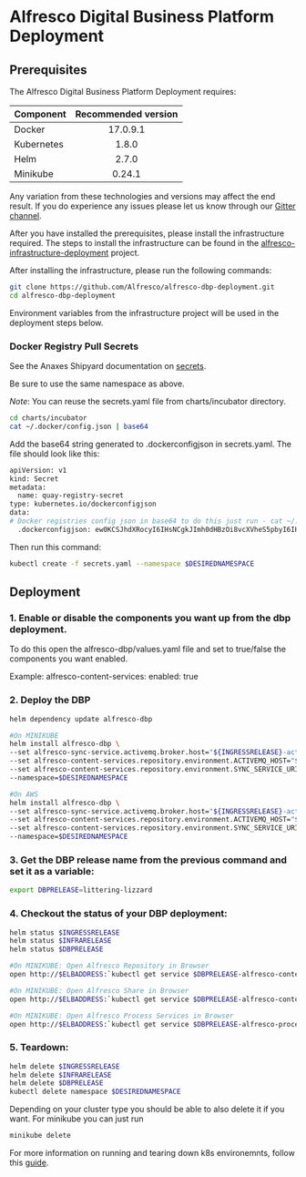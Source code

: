 # Alfresco Digital Business Platform Deployment

## Prerequisites

The Alfresco Digital Business Platform Deployment requires:

| Component        | Recommended version |
| ------------- |:-------------:|
| Docker     | 17.0.9.1 |
| Kubernetes | 1.8.0    |
| Helm       | 2.7.0    |
| Minikube   | 0.24.1   |

Any variation from these technologies and versions may affect the end result. If you do experience any issues please let us know through our [Gitter channel](https://gitter.im/Alfresco/platform-services?utm_source=share-link&utm_medium=link&utm_campaign=share-link).

After you have installed the prerequisites, please install the infrastructure required.  The steps to install the infrastructure can be found in the [alfresco-infrastructure-deployment](https://github.com/Alfresco/alfresco-infrastructure-deployment/blob/master/README.md) project.

After installing the infrastructure, please run the following commands:

```bash
git clone https://github.com/Alfresco/alfresco-dbp-deployment.git
cd alfresco-dbp-deployment
```
Environment variables from the infrastructure project will be used in the deployment steps below.

### Docker Registry Pull Secrets

See the Anaxes Shipyard documentation on [secrets](https://github.com/Alfresco/alfresco-anaxes-shipyard/blob/master/SECRETS.md).

Be sure to use the same namespace as above.

*Note*: You can reuse the secrets.yaml file from charts/incubator directory. 

```bash
cd charts/incubator
cat ~/.docker/config.json | base64
```

Add the base64 string generated to .dockerconfigjson in secrets.yaml. The file should look like this:

```bash
apiVersion: v1
kind: Secret
metadata:
  name: quay-registry-secret
type: kubernetes.io/dockerconfigjson
data:
# Docker registries config json in base64 to do this just run - cat ~/.docker/config.json | base64
  .dockerconfigjson: ew0KCSJhdXRocyI6IHsNCgkJImh0dHBzOi8vcXVheS5pbyI6IHsNCgkJCSJhdXRoIjogImRHVnpkRHAwWlhOMD0iDQoJCX0sDQoJCSJxdWF5LmlvIjogew0KCQkJImF1dGgiOiAiZEdWemREcDBaWE4wIg0KCQl9DQoJfSwNCgkiSHR0cEhlYWRlcnMiOiB7DQoJCSJVc2VyLUFnZW50IjogIkRvY2tlci1DbGllbnQvMTcuMTIuMC1jZS1yYzMgKGRhcndpbikiDQoJfQ0KfQ==
```

Then run this command:

```bash
kubectl create -f secrets.yaml --namespace $DESIREDNAMESPACE
```

## Deployment

### 1. Enable or disable the components you want up from the dbp deployment.
To do this open the alfresco-dbp/values.yaml file and set to true/false the components you want enabled.

Example:
alfresco-content-services:
  enabled: true

### 2. Deploy the DBP

```bash
helm dependency update alfresco-dbp

#On MINIKUBE
helm install alfresco-dbp \
--set alfresco-sync-service.activemq.broker.host="${INGRESSRELEASE}-activemq-broker" \
--set alfresco-content-services.repository.environment.ACTIVEMQ_HOST="${INGRESSRELEASE}-activemq-broker" \
--set alfresco-content-services.repository.environment.SYNC_SERVICE_URI="http://$ELBADDRESS:$INFRAPORT/syncservice" \
--namespace=$DESIREDNAMESPACE

#On AWS
helm install alfresco-dbp \
--set alfresco-sync-service.activemq.broker.host="${INGRESSRELEASE}-activemq-broker" \
--set alfresco-content-services.repository.environment.ACTIVEMQ_HOST="${INGRESSRELEASE}-activemq-broker" \
--set alfresco-content-services.repository.environment.SYNC_SERVICE_URI="http://$ELBADDRESS/syncservice" \
--namespace=$DESIREDNAMESPACE
```

### 3. Get the DBP release name from the previous command and set it as a variable:
```bash
export DBPRELEASE=littering-lizzard
```

### 4. Checkout the status of your DBP deployment:

```bash
helm status $INGRESSRELEASE
helm status $INFRARELEASE
helm status $DBPRELEASE

#On MINIKUBE: Open Alfresco Repository in Browser
open http://$ELBADDRESS:`kubectl get service $DBPRELEASE-alfresco-content-services-repository --namespace $DESIREDNAMESPACE -o jsonpath={.spec.ports[0].nodePort}`/alfresco

#On MINIKUBE: Open Alfresco Share in Browser
open http://$ELBADDRESS:`kubectl get service $DBPRELEASE-alfresco-content-services-share --namespace $DESIREDNAMESPACE -o jsonpath={.spec.ports[0].nodePort}`/share

#On MINIKUBE: Open Alfresco Process Services in Browser
open http://$ELBADDRESS:`kubectl get service $DBPRELEASE-alfresco-process-services --namespace $DESIREDNAMESPACE -o jsonpath={.spec.ports[0].nodePort}`/activiti-app

```

### 5. Teardown:

```bash
helm delete $INGRESSRELEASE
helm delete $INFRARELEASE
helm delete $DBPRELEASE
kubectl delete namespace $DESIREDNAMESPACE
```
Depending on your cluster type you should be able to also delete it if you want.
For minikube you can just run
```bash
minikube delete
```
For more information on running and tearing down k8s environemnts, follow this [guide](https://github.com/Alfresco/alfresco-anaxes-shipyard/blob/master/docs/running-a-cluster.md).
